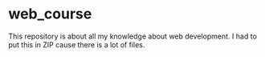 # web_course
This repository is about all my knowledge about web development.  I had to put this in ZIP cause there is a lot of files.
